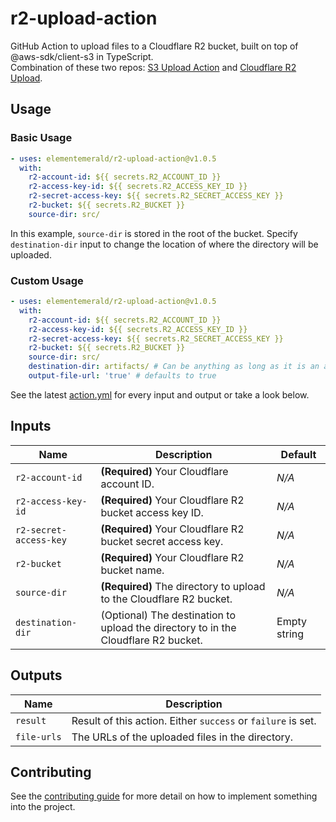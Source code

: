 # r2-upload-action
GitHub Action to upload files to a Cloudflare R2 bucket, built on top of @aws-sdk/client-s3 in TypeScript.
<br>
Combination of these two repos: [S3 Upload Action](https://github.com/hkusu/s3-upload-action) and [Cloudflare R2 Upload](https://github.com/Karbust/Cloudflare_R2_Upload).

<!-- ACTION USAGE -->
## Usage

<!-- BASIC USAGE -->
### Basic Usage
```yaml
- uses: elementemerald/r2-upload-action@v1.0.5
  with:
    r2-account-id: ${{ secrets.R2_ACCOUNT_ID }}
    r2-access-key-id: ${{ secrets.R2_ACCESS_KEY_ID }}
    r2-secret-access-key: ${{ secrets.R2_SECRET_ACCESS_KEY }}
    r2-bucket: ${{ secrets.R2_BUCKET }}
    source-dir: src/
```

In this example, `source-dir` is stored in the root of the bucket.
Specify `destination-dir` input to change the location of where the directory will be uploaded.
<!-- -->

<!-- CUSTOM USAGE -->
### Custom Usage
```yaml
- uses: elementemerald/r2-upload-action@v1.0.5
  with:
    r2-account-id: ${{ secrets.R2_ACCOUNT_ID }}
    r2-access-key-id: ${{ secrets.R2_ACCESS_KEY_ID }}
    r2-secret-access-key: ${{ secrets.R2_SECRET_ACCESS_KEY }}
    r2-bucket: ${{ secrets.R2_BUCKET }}
    source-dir: src/
    destination-dir: artifacts/ # Can be anything as long as it is an actual path
    output-file-url: 'true' # defaults to true
```
See the latest [action.yml](https://github.com/elementemerald/r2-upload-action/blob/master/action.yml) for every input and output or take a look below.
<!-- -->

<!-- ACTION INPUTS -->
## Inputs

| Name | Description | Default |
| --- | --- | --- |
| `r2-account-id` | **(Required)** Your Cloudflare account ID. | *N/A* |
| `r2-access-key-id` | **(Required)** Your Cloudflare R2 bucket access key ID. | *N/A* |
| `r2-secret-access-key` | **(Required)** Your Cloudflare R2 bucket secret access key. | *N/A* |
| `r2-bucket` | **(Required)** Your Cloudflare R2 bucket name. | *N/A* |
| `source-dir` | **(Required)** The directory to upload to the Cloudflare R2 bucket. | *N/A* |
| `destination-dir` | (Optional) The destination to upload the directory to in the Cloudflare R2 bucket. | Empty string |

<!-- ACTION OUTPUTS -->
## Outputs

| Name | Description |
| --- | --- |
| `result` | Result of this action. Either `success` or `failure` is set. |
| `file-urls` | The URLs of the uploaded files in the directory. |

<!-- CONTRIBUTING -->
## Contributing

See the [contributing guide](https://github.com/elementemerald/r2-upload-action/blob/master/CONTRIBUTING.md) for more detail on how to implement something into the project.